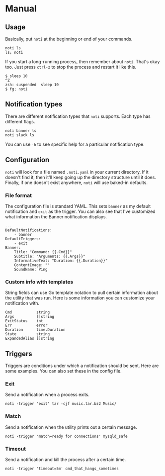 # Manual

## Usage

Basically, put `noti` at the beginning or end of your commands.

```
noti ls
ls; noti
```

If you start a long-running process, then remember about `noti`. That's okay too.
Just press `ctrl-z` to stop the process and restart it like this.

```
$ sleep 10
^Z
zsh: suspended  sleep 10
$ fg; noti
```

## Notification types

There are different notification types that `noti` supports. Each type has
different flags.

```
noti banner ls
noti slack ls
```

You can use `-h` to see specific help for a particular notification type.

## Configuration

`noti` will look for a file named `.noti.yaml` in your current directory. If it
doesn't find it, then it'll keep going up the directory structure until it does.
Finally, if one doesn't exist anywhere, `noti` will use baked-in defaults.

### File format

The configuration file is standard YAML. This sets `banner` as my default
notification and `exit` as the trigger. You can also see that I've customized
what information the Banner notification displays.

```
---
DefaultNotifications:
    - banner
DefaultTriggers:
    - exit
Banner:
    Title: "Command: {{.Cmd}}"
    Subtitle: "Arguments: {{.Args}}"
    InformativeText: "Duration: {{.Duration}}"
    ContentImage: ""
    SoundName: Ping
```

### Custom info with templates

String fields can use Go template notation to pull certain information about the
utility that was run. Here is some information you can customize your
notification with.

```
Cmd           string
Args          []string
ExitStatus    int
Err           error
Duration      time.Duration
State         string
ExpandedAlias []string
```

## Triggers

Triggers are conditions under which a notification should be sent. Here are some
examples. You can also set these in the config file.

### Exit

Send a notification when a process exits.

```
noti -trigger 'exit' tar -cjf music.tar.bz2 Music/
```

### Match

Send a notification when the utility prints out a certain message.

```
noti -trigger 'match=ready for connections' mysqld_safe
```

### Timeout

Send a notification and kill the process after a certain time.

```
noti -trigger 'timeout=5m' cmd_that_hangs_sometimes
```
